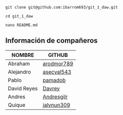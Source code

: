 
`git clone git@github.com:ibarrom693/git_1_daw.git`

`cd git_1_daw`

`nano README.md` 

## Información de compañeros

|NOMBRE | GITHUB |
|-----------|------------|
|Abraham       |[arodmor789](https://github.com/arodmor789)      |
|Alejandro     |[asecval543](https://github.com/asecval543)      |
|Pablo         |[pamadob](https://github.com/pamadob)            |
|David Reyes   |[Davrey](https://github.com/Davrey)              |
|Andres        |[Andresgilr](https://github.com/AndresGilR)      |
|Quique        |[jalvnun309](https://github.com/jalvun309)       |
